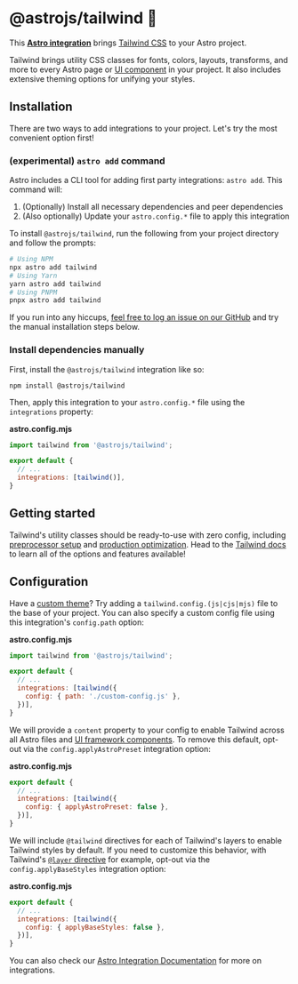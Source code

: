 # @astrojs/tailwind 💨

This **[Astro integration][astro-integration]** brings [Tailwind CSS](https://tailwindcss.com/) to your Astro project.

Tailwind brings utility CSS classes for fonts, colors, layouts, transforms, and more to every Astro page or [UI component](https://docs.astro.build/en/core-concepts/framework-components/) in your project. It also includes extensive theming options for unifying your styles.

## Installation

There are two ways to add integrations to your project. Let's try the most convenient option first!

### (experimental) `astro add` command

Astro includes a CLI tool for adding first party integrations: `astro add`. This command will:
1. (Optionally) Install all necessary dependencies and peer dependencies
2. (Also optionally) Update your `astro.config.*` file to apply this integration

To install `@astrojs/tailwind`, run the following from your project directory and follow the prompts:

```sh
# Using NPM
npx astro add tailwind
# Using Yarn
yarn astro add tailwind
# Using PNPM
pnpx astro add tailwind
```

If you run into any hiccups, [feel free to log an issue on our GitHub](https://github.com/withastro/astro/issues) and try the manual installation steps below.

### Install dependencies manually

First, install the `@astrojs/tailwind` integration like so:

```
npm install @astrojs/tailwind
```

Then, apply this integration to your `astro.config.*` file using the `integrations` property:

__astro.config.mjs__

```js
import tailwind from '@astrojs/tailwind';

export default {
  // ...
  integrations: [tailwind()],
}
```

## Getting started

Tailwind's utility classes should be ready-to-use with zero config, including [preprocessor setup](https://tailwindcss.com/docs/using-with-preprocessors) and [production optimization](https://tailwindcss.com/docs/optimizing-for-production). Head to the [Tailwind docs](https://tailwindcss.com/docs/utility-first) to learn all of the options and features available!

## Configuration

Have a [custom theme](https://tailwindcss.com/docs/configuration)? Try adding a `tailwind.config.(js|cjs|mjs)` file to the base of your project. You can also specify a custom config file using this integration's `config.path` option:

__astro.config.mjs__

```js
import tailwind from '@astrojs/tailwind';

export default {
  // ...
  integrations: [tailwind({
    config: { path: './custom-config.js' },
  })],
}
```

We will provide a `content` property to your config to enable Tailwind across all Astro files and [UI framework components](https://docs.astro.build/en/core-concepts/framework-components/). To remove this default, opt-out via the `config.applyAstroPreset` integration option:

__astro.config.mjs__

```js
export default {
  // ...
  integrations: [tailwind({
    config: { applyAstroPreset: false },
  })],
}
```

We will include `@tailwind` directives for each of Tailwind's layers to enable Tailwind styles by default. If you need to customize this behavior, with Tailwind's [`@layer` directive](https://tailwindcss.com/docs/functions-and-directives#layer) for example, opt-out via the `config.applyBaseStyles` integration option:

__astro.config.mjs__

```js
export default {
  // ...
  integrations: [tailwind({
    config: { applyBaseStyles: false },
  })],
}
```

You can also check our [Astro Integration Documentation][astro-integration] for more on integrations.

[astro-integration]: https://docs.astro.build/en/guides/integrations-guide/
[astro-ui-frameworks]: https://docs.astro.build/en/core-concepts/framework-components/#using-framework-components
